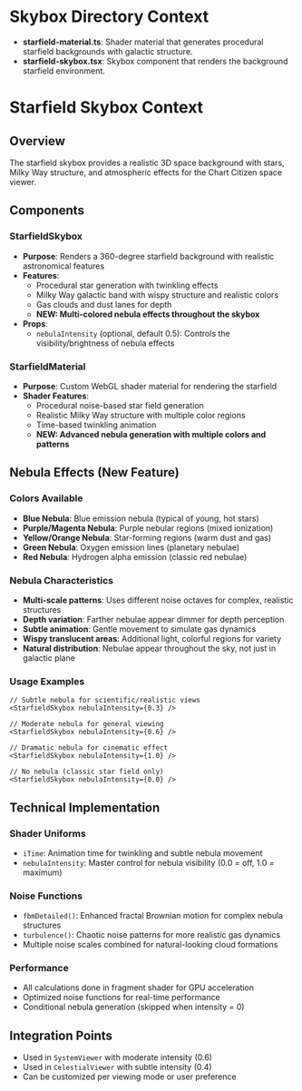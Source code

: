 # Skybox Directory Context

- **starfield-material.ts**: Shader material that generates procedural starfield backgrounds with galactic structure.
- **starfield-skybox.tsx**: Skybox component that renders the background starfield environment.

# Starfield Skybox Context

## Overview
The starfield skybox provides a realistic 3D space background with stars, Milky Way structure, and atmospheric effects for the Chart Citizen space viewer.

## Components

### StarfieldSkybox
- **Purpose**: Renders a 360-degree starfield background with realistic astronomical features
- **Features**:
  - Procedural star generation with twinkling effects
  - Milky Way galactic band with wispy structure and realistic colors
  - Gas clouds and dust lanes for depth
  - **NEW: Multi-colored nebula effects throughout the skybox**
- **Props**:
  - `nebulaIntensity` (optional, default 0.5): Controls the visibility/brightness of nebula effects

### StarfieldMaterial
- **Purpose**: Custom WebGL shader material for rendering the starfield
- **Shader Features**:
  - Procedural noise-based star field generation
  - Realistic Milky Way structure with multiple color regions
  - Time-based twinkling animation
  - **NEW: Advanced nebula generation with multiple colors and patterns**

## Nebula Effects (New Feature)

### Colors Available
- **Blue Nebula**: Blue emission nebula (typical of young, hot stars)
- **Purple/Magenta Nebula**: Purple nebular regions (mixed ionization)
- **Yellow/Orange Nebula**: Star-forming regions (warm dust and gas)
- **Green Nebula**: Oxygen emission lines (planetary nebulae)
- **Red Nebula**: Hydrogen alpha emission (classic red nebulae)

### Nebula Characteristics
- **Multi-scale patterns**: Uses different noise octaves for complex, realistic structures
- **Depth variation**: Farther nebulae appear dimmer for depth perception
- **Subtle animation**: Gentle movement to simulate gas dynamics
- **Wispy translucent areas**: Additional light, colorful regions for variety
- **Natural distribution**: Nebulae appear throughout the sky, not just in galactic plane

### Usage Examples
```tsx
// Subtle nebula for scientific/realistic views
<StarfieldSkybox nebulaIntensity={0.3} />

// Moderate nebula for general viewing
<StarfieldSkybox nebulaIntensity={0.6} />

// Dramatic nebula for cinematic effect
<StarfieldSkybox nebulaIntensity={1.0} />

// No nebula (classic star field only)
<StarfieldSkybox nebulaIntensity={0.0} />
```

## Technical Implementation

### Shader Uniforms
- `iTime`: Animation time for twinkling and subtle nebula movement
- `nebulaIntensity`: Master control for nebula visibility (0.0 = off, 1.0 = maximum)

### Noise Functions
- `fbmDetailed()`: Enhanced fractal Brownian motion for complex nebula structures
- `turbulence()`: Chaotic noise patterns for more realistic gas dynamics
- Multiple noise scales combined for natural-looking cloud formations

### Performance
- All calculations done in fragment shader for GPU acceleration
- Optimized noise functions for real-time performance
- Conditional nebula generation (skipped when intensity = 0)

## Integration Points
- Used in `SystemViewer` with moderate intensity (0.6)
- Used in `CelestialViewer` with subtle intensity (0.4)
- Can be customized per viewing mode or user preference
